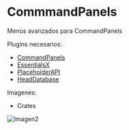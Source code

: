 # CommmandPanels
Menús avanzados para CommandPanels

Plugins necesarios:
- [CommandPanels](https://www.spigotmc.org/resources/commandpanels.67788/)
- [EssentialsX](https://essentialsx.net/downloads.html)
- [PlaceholderAPI](https://www.spigotmc.org/resources/placeholderapi.6245/)
- [HeadDatabase](https://www.spigotunlocked.com/resources/head-database.288/)

Imagenes:
- Crates
  
![Imagen2](https://github.com/TierraCraft1/CommmandPanels/assets/170255518/6b17c417-947b-46b1-9266-7e81077504f3)
